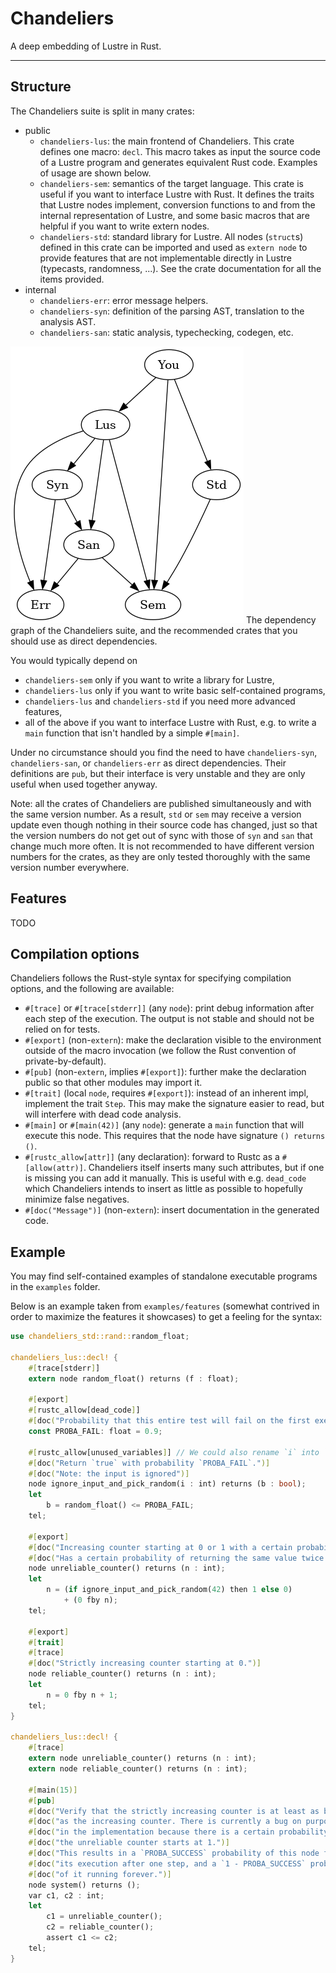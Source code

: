 # Chandeliers

A deep embedding of Lustre in Rust.

---

## Structure

The Chandeliers suite is split in many crates:
- public
    - `chandeliers-lus`: the main frontend of Chandeliers.
        This crate defines one macro: `decl`. This macro takes as input the
        source code of a Lustre program and generates equivalent Rust code.
        Examples of usage are shown below.
    - `chandeliers-sem`: semantics of the target language.
        This crate is useful if you want to interface Lustre with Rust.
        It defines the traits that Lustre nodes implement, conversion functions
        to and from the internal representation of Lustre, and some basic macros
        that are helpful if you want to write extern nodes.
    - `chandeliers-std`: standard library for Lustre.
        All nodes (`struct`s) defined in this crate can be imported and used as
        `extern node` to provide features that are not implementable directly
        in Lustre (typecasts, randomness, ...). See the crate documentation for
        all the items provided.
- internal
    - `chandeliers-err`: error message helpers.
    - `chandeliers-syn`: definition of the parsing AST, translation to the analysis AST.
    - `chandeliers-san`: static analysis, typechecking, codegen, etc.

![](deps.png)
The dependency graph of the Chandeliers suite, and the recommended crates
that you should use as direct dependencies.

You would typically depend on
- `chandeliers-sem` only if you want to write a library for Lustre,
- `chandeliers-lus` only if you want to write basic self-contained programs,
- `chandeliers-lus` and `chandeliers-std` if you need more advanced features,
- all of the above if you want to interface Lustre with Rust, e.g. to write a
  `main` function that isn't handled by a simple `#[main]`.

Under no circumstance should you find the need to have `chandeliers-syn`,
`chandeliers-san`, or `chandeliers-err` as direct dependencies. Their definitions
are `pub`, but their interface is very unstable and they are only useful when used
together anyway.

Note: all the crates of Chandeliers are published simultaneously and with the same
version number. As a result, `std` or `sem` may receive a version update even though
nothing in their source code has changed, just so that the version numbers do not
get out of sync with those of `syn` and `san` that change much more often.
It is not recommended to have different version numbers for the crates, as they
are only tested thoroughly with the same version number everywhere.


## Features

TODO


## Compilation options

Chandeliers follows the Rust-style syntax for specifying compilation options,
and the following are available:
- `#[trace]` or `#[trace[stderr]]` (any `node`): print debug information after each step of the execution.
  The output is not stable and should not be relied on for tests.
- `#[export]` (non-`extern`): make the declaration visible to the environment
  outside of the macro invocation (we follow the Rust convention of private-by-default).
- `#[pub]` (non-`extern`, implies `#[export]`): further make the declaration public
  so that other modules may import it.
- `#[trait]` (local `node`, requires `#[export]`): instead of an inherent impl,
  implement the trait `Step`. This may make the signature easier to read, but
  will interfere with dead code analysis.
- `#[main]` or `#[main(42)]` (any `node`): generate a `main` function that will
  execute this node. This requires that the node have signature `() returns ()`.
- `#[rustc_allow[attr]]` (any declaration): forward to Rustc as a
  `#[allow(attr)]`. Chandeliers itself inserts many such attributes, but if
  one is missing you can add it manually. This is useful with e.g. `dead_code`
  which Chandeliers intends to insert as little as possible to hopefully
  minimize false negatives.
- `#[doc("Message")]` (non-`extern`): insert documentation in the generated code.


## Example

You may find self-contained examples of standalone executable programs in
the `examples` folder.

Below is an example taken from `examples/features` (somewhat contrived in
order to maximize the features it showcases) to get a feeling for the syntax:
```rs
use chandeliers_std::rand::random_float;

chandeliers_lus::decl! {
    #[trace[stderr]]
    extern node random_float() returns (f : float);

    #[export]
    #[rustc_allow[dead_code]]
    #[doc("Probability that this entire test will fail on the first execution.")]
    const PROBA_FAIL: float = 0.9;

    #[rustc_allow[unused_variables]] // We could also rename `i` into `_i`
    #[doc("Return `true` with probability `PROBA_FAIL`.")]
    #[doc("Note: the input is ignored")]
    node ignore_input_and_pick_random(i : int) returns (b : bool);
    let
        b = random_float() <= PROBA_FAIL;
    tel;

    #[export]
    #[doc("Increasing counter starting at 0 or 1 with a certain probability.")]
    #[doc("Has a certain probability of returning the same value twice in a row.")]
    node unreliable_counter() returns (n : int);
    let
        n = (if ignore_input_and_pick_random(42) then 1 else 0)
            + (0 fby n);
    tel;

    #[export]
    #[trait]
    #[trace]
    #[doc("Strictly increasing counter starting at 0.")]
    node reliable_counter() returns (n : int);
    let
        n = 0 fby n + 1;
    tel;
}

chandeliers_lus::decl! {
    #[trace]
    extern node unreliable_counter() returns (n : int);
    extern node reliable_counter() returns (n : int);

    #[main(15)]
    #[pub]
    #[doc("Verify that the strictly increasing counter is at least as big")]
    #[doc("as the increasing counter. There is currently a bug on purpose")]
    #[doc("in the implementation because there is a certain probability that")]
    #[doc("the unreliable counter starts at 1.")]
    #[doc("This results in a `PROBA_SUCCESS` probability of this node failing")]
    #[doc("its execution after one step, and a `1 - PROBA_SUCCESS` probability")]
    #[doc("of it running forever.")]
    node system() returns ();
    var c1, c2 : int;
    let
        c1 = unreliable_counter();
        c2 = reliable_counter();
        assert c1 <= c2;
    tel;
}
```
